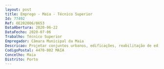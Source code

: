 ```yaml
--- 
layout: post
title: Emprego - Maia - Técnico Superior
Id: 77492
Ref: OE202006/0653
DataAbertura: 2020-06-22
DataFecho: 2020-07-06
Trabalho: Técnico Superior
Empregador: Câmara Municipal da Maia
Descricao: Projetar conjuntos urbanos, edificações, reabilitação de edifícios, objetos, conceção ou requalificação de espaço público, instalação de mobiliário urbano, elaborando os projetos completos em toda a sua complexidade, até ao detalhe do projeto de execução  Elaborar os respetivos cadernos de encargos técnicos, pormenorização e medições e orçamentos, com vista à contratação da sua execução física e, posteriormente, prestando a devida assistência técnica, fiscalização e orientação no decurso da respetiva execução, até à sua conclusão  Coordenar a elaboração dos projetos de execução com toda a equipe técnica implicada, interna ou externa, nomeadamente articulando as diversas especialidades necessárias  Preparar o processo técnico de contratação pública e acompanhar a sua contratação ao mercado, em articulação com a área jurídica e financeira e outras áreas técnicas especificamente implicadas  Colaborar na organização de processos de candidatura a financiamentos comunitários, da administração central ou outros  Providenciar pareceres técnicos de entidades externas à organização, quando necessário e de acordo com as especificidades de cada projeto  Acompanhar, analisar e rever projetos contratados a gabinetes externos à organização, com vista à sua posterior contratação de execução física e ou proposta de financiamento, reduzindo assim os possíveis erros e ajustando os critérios de definição dos projetos às regras internas da organização e da contratação pública  Colaborar na definição de propostas de estratégia, de metodologia e de desenvolvimento para as intervenções urbanísticas e arquitetónicas promovidas pela instituição  Coordenar, planear e fiscalizar a execução de obras  Articular as suas atividades com outros profissionais, em equipe, nomeadamente nas áreas do planeamento do território, arqueologia, arquitetura paisagista, intervenção social e urbana e engenharia.
CodigoPostal: 4470-002 MAIA
Concelho: Maia
Distrito: Porto
--- 
```

